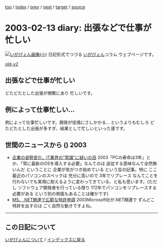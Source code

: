 [top](https://igapyon.github.io/diary/) 
 / [index](https://igapyon.github.io/diary/2003/index.html) 
 / [prev](https://igapyon.github.io/diary/2003/ig030207.html) 
 / [next](https://igapyon.github.io/diary/2003/ig030221.html) 
 / [target](https://igapyon.github.io/diary/2003/ig030213.html) 
 / [source](https://github.com/igapyon/diary/blob/gh-pages/2003/ig030213.html.src.md) 

2003-02-13 diary: 出張などで仕事が忙しい
=====================================================================================================
[![いがぴょん画像(小)](https://igapyon.github.io/diary/images/iga200306s.jpg "いがぴょん")](https://igapyon.github.io/diary/memo/memoigapyon.html) 日記形式でつづる [いがぴょん](https://igapyon.github.io/diary/memo/memoigapyon.html)コラム ウェブページです。

[old-v2](ig030213-orig.html)

## 出張などで仕事が忙しい

どたどたとした出張が頻繁にあり 忙しいです。


## 例によって仕事忙しい…

例によって仕事忙しいです。開発が佳境にさしかかる… というよりもむしろ どたどたとした出張が多すぎ、結果として忙しいといった感です。

## 世間のニュースから () 2003

* [企業の姿勢変化、IT業界の“常識”に疑いの目](http://www.zdnet.co.jp/news/0302/12/nebt_28.html)  2003「PCの寿命は3年」とか、「常に最新のOSを導入する必要」なんてのは 追従する意味なんて全然無いんだ ということに 企業が気がつき始めている という旨の記事。特に ここ最近のパソコンのスペックは 充分に高いので 3年でリプレース なんてことを行わないでも実用に耐えるように変わってきている、と私も思います。(ただし ソフトウェア開発者を行っている限り 1?2年でパソコンをリプレースする必要がある という別の側面もあることは確かです)
* [MS、.NET関連で広範な特許申請](http://www.zdnet.co.jp/news/0302/12/nebt_33.html)  2003Microsoft社が.NET関連で ずんどこ特許を出すのは ごく自然な動きですよね。

----------------------------------------------------------------------------------------------------

## この日記について
[いがぴょんについて](https://igapyon.github.io/diary/memo/memoigapyon.html) / [インデックスに戻る](https://igapyon.github.io/diary/idxall.html)
